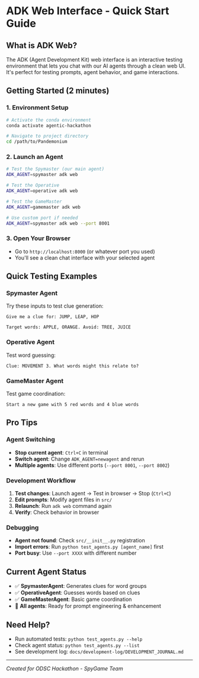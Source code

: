 # ADK Web Interface - Quick Start Guide

## What is ADK Web?
The ADK (Agent Development Kit) web interface is an interactive testing environment that lets you chat with our AI agents through a clean web UI. It's perfect for testing prompts, agent behavior, and game interactions.

## Getting Started (2 minutes)

### 1. Environment Setup
```bash
# Activate the conda environment
conda activate agentic-hackathon

# Navigate to project directory
cd /path/to/Pandemonium
```

### 2. Launch an Agent
```bash
# Test the Spymaster (our main agent)
ADK_AGENT=spymaster adk web

# Test the Operative
ADK_AGENT=operative adk web  

# Test the GameMaster
ADK_AGENT=gamemaster adk web

# Use custom port if needed
ADK_AGENT=spymaster adk web --port 8001
```

### 3. Open Your Browser
- Go to `http://localhost:8000` (or whatever port you used)
- You'll see a clean chat interface with your selected agent

## Quick Testing Examples

### Spymaster Agent
Try these inputs to test clue generation:
```
Give me a clue for: JUMP, LEAP, HOP
```
```
Target words: APPLE, ORANGE. Avoid: TREE, JUICE
```

### Operative Agent  
Test word guessing:
```
Clue: MOVEMENT 3. What words might this relate to?
```

### GameMaster Agent
Test game coordination:
```
Start a new game with 5 red words and 4 blue words
```

## Pro Tips

### Agent Switching
- **Stop current agent**: `Ctrl+C` in terminal
- **Switch agent**: Change `ADK_AGENT=newagent` and rerun
- **Multiple agents**: Use different ports (`--port 8001`, `--port 8002`)

### Development Workflow
1. **Test changes**: Launch agent → Test in browser → Stop (`Ctrl+C`)
2. **Edit prompts**: Modify agent files in `src/`
3. **Relaunch**: Run `adk web` command again
4. **Verify**: Check behavior in browser

### Debugging
- **Agent not found**: Check `src/__init__.py` registration
- **Import errors**: Run `python test_agents.py [agent_name]` first
- **Port busy**: Use `--port XXXX` with different number

## Current Agent Status
- ✅ **SpymasterAgent**: Generates clues for word groups
- ✅ **OperativeAgent**: Guesses words based on clues  
- ✅ **GameMasterAgent**: Basic game coordination
- 📝 **All agents**: Ready for prompt engineering & enhancement

## Need Help?
- Run automated tests: `python test_agents.py --help`
- Check agent status: `python test_agents.py --list`
- See development log: `docs/development-log/DEVELOPMENT_JOURNAL.md`

---
*Created for ODSC Hackathon - SpyGame Team* 